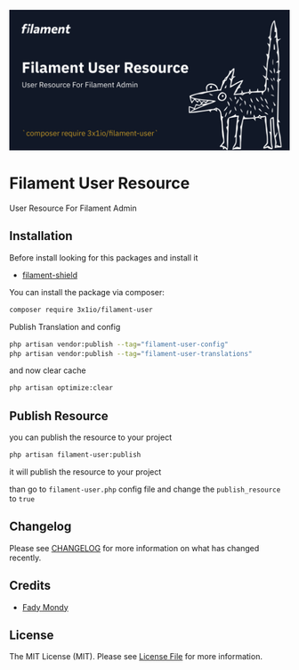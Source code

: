 ![Screenshot of Login](./art/screenshot.png)

# Filament User Resource

User Resource For Filament Admin

## Installation

Before install looking for this packages and install it

- [filament-shield](https://github.com/bezhansalleh/filament-shield)

You can install the package via composer:

```bash
composer require 3x1io/filament-user
```

Publish Translation and config

```bash
php artisan vendor:publish --tag="filament-user-config"
php artisan vendor:publish --tag="filament-user-translations"
```

and now clear cache

```bash
php artisan optimize:clear
```

## Publish Resource

you can publish the resource to your project

```bash
php artisan filament-user:publish
```

it will publish the resource to your project

than go to `filament-user.php` config file and change the `publish_resource` to `true`


## Changelog

Please see [CHANGELOG](CHANGELOG.md) for more information on what has changed recently.

## Credits

- [Fady Mondy](https://github.com/3x1io)

## License

The MIT License (MIT). Please see [License File](LICENSE.md) for more information.
